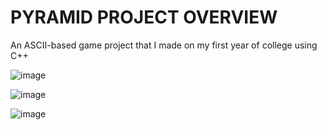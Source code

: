 # PYRAMID PROJECT OVERVIEW
An ASCII-based game project that I made on my first year of college using C++

![image](https://github.com/user-attachments/assets/c1fb0be6-8b66-4020-b7a2-7d252fdd0cd2)

![image](https://github.com/user-attachments/assets/7c19d79d-e635-4224-bbb3-98856289b64d)

![image](https://github.com/user-attachments/assets/59793924-1da2-4319-b204-f7d4b35601ac)


